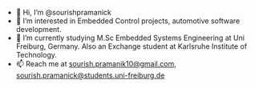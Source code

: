 - 👋 Hi, I’m @sourishpramanick
- 👀 I’m interested in Embedded Control projects, automotive software development.
- 🌱 I’m currently studying M.Sc Embedded Systems Engineering at Uni Freiburg, Germany. Also an Exchange student at Karlsruhe Institute of Technology. 
- 📫 Reach me at sourish.pramanik10@gmail.com, sourish.pramanick@students.uni-freiburg.de

<!---
sourishpramanick/sourishpramanick is a ✨ special ✨ repository because its `README.md` (this file) appears on your GitHub profile.
You can click the Preview link to take a look at your changes.
--->
